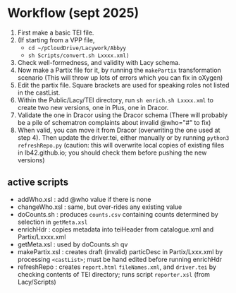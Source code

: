 
# Workflow (sept 2025)
1. First make a basic TEI file.
1. (If starting from a VPP file, 
    - `cd ~/pCloudDrive/Lacywork/Abbyy`
    - `sh Scripts/convert.sh Lxxxx.xml)`
1.  Check well-formedness, and validity with Lacy schema.
2. Now make a Partix file for it, by running the `makePartix` transformation scenario (This will throw up lots of errors which you can fix in oXygen)
3. Edit the partix file. Square brackets are used for speaking roles not listed in the castList.
4. Within the Public/Lacy/TEI directory,  run `sh enrich.sh Lxxxx.xml` to create two new versions, one in Plus, one in Dracor. 
5. Validate the one in Dracor using the Dracor schema (There will probably be a pile of schematron complaints about invalid @who="#" to fix)
6. When valid, you can move it from Dracor (overwriting the one used at step 4). Then update the driver.tei, either manually or by running `python3 refreshRepo.py` (caution: this will overwrite  local copies of existing files in lb42.github.io; you should check them before pushing the new versions)

## active scripts
   
- addWho.xsl  : add @who value if there is none
- changeWho.xsl : same, but over-rides any existing value
- doCounts.sh : produces `counts.csv` containing counts determined by selection in `getMeta.xsl`
- enrichHdr : copies metadata  into teiHeader from catalogue.xml and Partix/Lxxxx.xml
- getMeta.xsl : used by doCounts.sh qv
- makePartix.xsl : creates draft (invalid) particDesc in Partix/Lxxx.xml by processing `<castList>`; must be hand edited before running enrichHdr
- refreshRepo : creates `report.html`  `fileNames.xml`, and `driver.tei` by checking contents of TEI directory; runs script `reporter.xsl` (from Lacy/Scripts)




